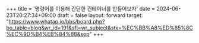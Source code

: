 +++
title = '명령어를 이용해 간단한 컨테이너를 만들어보자'
date = 2024-06-23T20:27:34+09:00
draft = false
layout: forward
target: "https://www.whatap.io/bbs/board.php?bo_table=blog&wr_id=191&sfl=wr_subject&stx=%EC%BB%A8%ED%85%8C%EC%9D%B4%EB%84%88&sop"
+++
